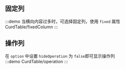 ## 固定列

:::demo 当横向内容过多时，可选择固定列，使用 `fixed` 属性
CurdTable/fixedColumn
:::

## 操作列
在 `option` 中设置 `hideOperation` 为 `false`即可显示操作列<br/>
:::demo 
CurdTable/operation
:::